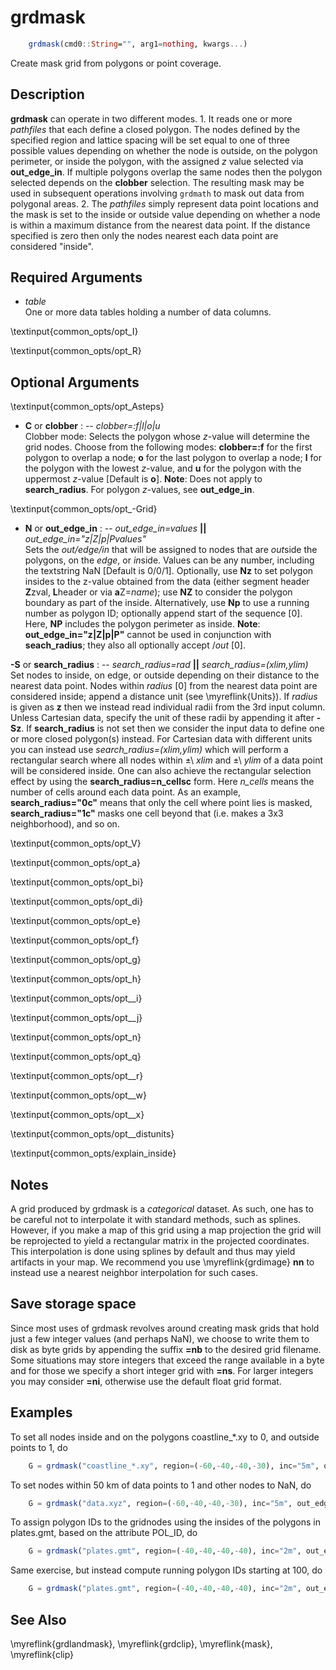# grdmask

```julia
	grdmask(cmd0::String="", arg1=nothing, kwargs...)
```

Create mask grid from polygons or point coverage.

Description
-----------

**grdmask** can operate in two different modes. 1. It reads one or more
*pathfiles* that each define a closed polygon. The nodes defined by the
specified region and lattice spacing will be set equal to one of three
possible values depending on whether the node is outside, on the polygon
perimeter, or inside the polygon, with the assigned *z* value selected
via **out\_edge\_in**. If multiple polygons overlap the same nodes then the polygon
selected depends on the **clobber** selection. The resulting mask may be used in
subsequent operations involving `grdmath` to mask out data from
polygonal areas. 2. The *pathfiles* simply represent data point locations
and the mask is set to the inside or outside value depending on whether
a node is within a maximum distance from the nearest data point. If the
distance specified is zero then only the nodes nearest each data point
are considered "inside".

Required Arguments
------------------

- *table*\
    One or more data tables holding a number of data columns.

\textinput{common_opts/opt_I}

\textinput{common_opts/opt_R}

Optional Arguments
------------------

\textinput{common_opts/opt_Asteps}

- **C** or **clobber** : -- *clobber=:f|l|o|u*\
    Clobber mode: Selects the polygon whose *z*-value will determine the grid nodes. Choose from
    the following modes: **clobber=:f** for the first polygon to overlap a node; **o** for the
    last polygon to overlap a node; **l** for the polygon with the lowest *z*-value, and **u**
    for the polygon with the uppermost *z*-value [Default is **o**]. **Note**: Does not apply to
    **search_radius**. For polygon *z*-values, see **out_edge_in**.

\textinput{common_opts/opt_-Grid}

- **N** or **out\_edge\_in** : -- *out\_edge\_in=values* **||** *out\_edge\_in="z|Z|p|Pvalues"*\
    Sets the *out/edge/in* that will be assigned to nodes that are *out*side the polygons,
    on the *edge*, or *in*side. Values can be any number, including the textstring NaN
    [Default is 0/0/1]. Optionally, use **Nz** to set polygon insides to the z-value obtained
    from the data (either segment header **Z**zval, **L**header or via **a**Z=*name*);
    use **NZ** to consider the polygon boundary as part of the inside. Alternatively,
    use **Np** to use a running number as polygon ID; optionally append start of the sequence [0].
    Here, **NP** includes the polygon perimeter as inside. **Note**: **out\_edge\_in="z|Z|p|P"**
    cannot be used in conjunction with **seach_radius**; they also all optionally accept /*out* [0].

**-S** or **search_radius** : -- *search_radius=rad* **||** *search_radius=(xlim,ylim)*\
    Set nodes to inside, on edge, or outside depending on their distance to the nearest data point.
    Nodes within *radius* [0] from the nearest data point are considered inside; append a distance
    unit (see \myreflink{Units}). If *radius* is given as **z** then we instead read individual
    radii from the 3rd input column. Unless Cartesian data, specify the unit of these radii by
    appending it after **-Sz**. If **search_radius** is not set then we consider the input data to
    define one or more closed polygon(s) instead. For Cartesian data with different units you can
    instead use *search_radius=(xlim,ylim)* which will perform a rectangular search where all nodes
    within ±\ *xlim* and ±\ *ylim* of a data point will be considered inside. One can also achieve
    the rectangular selection effect by using the **search_radius=**n_cells**c** form. Here *n_cells*
    means the number of cells around each data point. As an example, **search_radius="0c"** means
    that only the cell where point lies is masked, **search_radius="1c"** masks one cell beyond
    that (i.e. makes a 3x3 neighborhood), and so on.

\textinput{common_opts/opt_V}

\textinput{common_opts/opt_a}

\textinput{common_opts/opt_bi}

\textinput{common_opts/opt_di}

\textinput{common_opts/opt_e}

\textinput{common_opts/opt_f}

\textinput{common_opts/opt_g}

\textinput{common_opts/opt_h}

\textinput{common_opts/opt__i}

\textinput{common_opts/opt__j}

\textinput{common_opts/opt_n}

\textinput{common_opts/opt_q}

\textinput{common_opts/opt__r}

\textinput{common_opts/opt__w}

\textinput{common_opts/opt__x}

\textinput{common_opts/opt__distunits}

\textinput{common_opts/explain_inside}

Notes
-----

A grid produced by grdmask is a *categorical* dataset. As such, one has to be careful not
to interpolate it with standard methods, such as splines. However, if you make a map of
this grid using a map projection the grid will be reprojected to yield a rectangular matrix
in the projected coordinates. This interpolation is done using splines by default and thus may
yield artifacts in your map. We recommend you use \myreflink{grdimage} **nn** to instead use
a nearest neighbor interpolation for such cases.

Save storage space
------------------

Since most uses of grdmask revolves around creating mask grids that hold just a few integer
values (and perhaps NaN), we choose to write them to disk as byte grids by appending the
suffix **=nb** to the desired grid filename. Some situations may store integers that exceed
the range available in a byte and for those we specify a short integer grid with **=ns**.
For larger integers you may consider **=ni**, otherwise use the default float grid format.

Examples
--------

To set all nodes inside and on the polygons coastline_*.xy to 0, and
outside points to 1, do

```julia
    G = grdmask("coastline_*.xy", region=(-60,-40,-40,-30), inc="5m", out_edge_in=(1,0,0))
```

To set nodes within 50 km of data points to 1 and other nodes to NaN, do

```julia
    G = grdmask("data.xyz", region=(-60,-40,-40,-30), inc="5m", out_edge_in=(NaN,1,1), search_radius="50k")
```

To assign polygon IDs to the gridnodes using the insides of the polygons
in plates.gmt, based on the attribute POL_ID, do

```julia
    G = grdmask("plates.gmt", region=(-40,-40,-40,-40), inc="2m", out_edge_in=:z, aZ=POL_ID)
```

Same exercise, but instead compute running polygon IDs starting at 100, do

```julia
    G = grdmask("plates.gmt", region=(-40,-40,-40,-40), inc="2m", out_edge_in="p100")
```

See Also
--------

\myreflink{grdlandmask},
\myreflink{grdclip},
\myreflink{mask}, \myreflink{clip}

